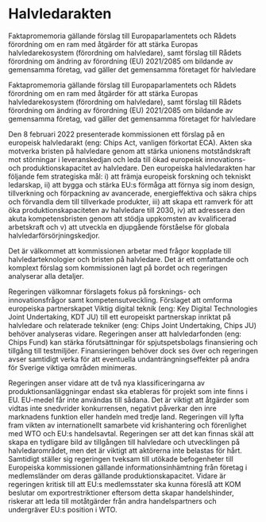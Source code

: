 # Halvledarakten

Faktapromemoria gällande förslag till Europaparlamentets och Rådets förordning om en ram med åtgärder för att stärka Europas halvledarekosystem (förordning om halvledare), samt förslag till Rådets förordning om ändring av förordning (EU) 2021/2085 om bildande av gemensamma företag, vad gäller det gemensamma företaget för halvledare

Faktapromemoria gällande förslag till Europaparlamentets och Rådets förordning om en ram med åtgärder för att stärka Europas halvledarekosystem (förordning om halvledare), samt förslag till Rådets förordning om ändring av förordning (EU) 2021/2085 om bildande av gemensamma företag, vad gäller det gemensamma företaget för halvledare

Den 8 februari 2022 presenterade kommissionen ett förslag på en europeisk halvledarakt (eng: Chips Act, vanligen förkortat ECA). Akten ska motverka bristen på halvledare genom att stärka unionens motståndskraft mot störningar i leveranskedjan och leda till ökad europeisk innovations- och produktionskapacitet av halvledare. Den europeiska halvledarakten har följande fem strategiska mål: i) att främja europeisk forskning och tekniskt ledarskap, ii) att bygga och stärka EU:s förmåga att förnya sig inom design, tillverkning och förpackning av avancerade, energieffektiva och säkra chips och förvandla dem till tillverkade produkter, iii) att skapa ett ramverk för att öka produktionskapaciteten av halvledare till 2030, iv) att adressera den akuta kompetensbristen genom att stödja uppkomsten av kvalificerad arbetskraft och v) att utveckla en djupgående förståelse för globala halvledarförsörjningskedjor.

Det är välkommet att kommissionen arbetar med frågor kopplade till halvledarteknologier och bristen på halvledare. Det är ett omfattande och komplext förslag som kommissionen lagt på bordet och regeringen analyserar alla detaljer.

Regeringen välkomnar förslagets fokus på forsknings- och innovationsfrågor samt kompetensutveckling. Förslaget att omforma europeiska partnerskapet Viktig digital teknik (eng: Key Digital Technologies Joint Undertaking, KDT JU) till ett europeiskt partnerskap inriktat på halvledare och relaterade tekniker (eng: Chips Joint Undertaking, Chips JU) behöver analyseras vidare. Regeringen anser att halvledarfonden (eng: Chips Fund) kan stärka förutsättningar för spjutspetsbolags finansiering och tillgång till testmiljöer. Finansieringen behöver dock ses över och regeringen avser samtidigt verka för att eventuella undanträngningseffekter på andra för Sverige viktiga områden minimeras.

Regeringen anser vidare att de två nya klassificeringarna av produktionsanläggningar endast ska etableras för projekt som inte finns i EU. EU-medel får inte användas till sådana. Det är viktigt att åtgärder som vidtas inte snedvrider konkurrensen, negativt påverkar den inre marknadens funktion eller handeln med tredje land. Regeringen vill lyfta fram vikten av internationellt samarbete vid krishantering och förenlighet med WTO och EU:s handelsavtal. Regeringen ser att det kan finnas skäl att skapa en tydligare bild av tillgången till halvledare och utvecklingen på halvledarområdet, men det är viktigt att aktörerna inte belastas för hårt. Samtidigt ställer sig regeringen tveksam till utökade befogenheter till Europeiska kommissionen gällande informationsinhämtning från företag i medlemsländer om deras gällande produktionskapacitet. Vidare är regeringen kritisk till att EU:s medlemsstater ska kunna föreslå att KOM beslutar om exportrestriktioner eftersom detta skapar handelshinder, riskerar att leda till motåtgärder från andra handelspartners och undergräver EU:s position i WTO.
